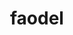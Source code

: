 ---
title: "faodel"
layout: cache
categories: [package, v0.18.1]
meta: {"versions": ["1.2108.1"], "compilers": ["gcc@=7.5.0"], "oss": ["ubuntu18.04"], "platforms": ["linux"], "targets": ["x86_64"], "stacks": ["data-vis-sdk", "e4s", "root"], "num_specs": 2, "num_specs_by_stack": {"e4s": 1, "root": 2, "data-vis-sdk": 1}}
spec_details: [{"hash": "b44qut4lreokwaygwhge6mb6kikr54gt", "compiler": "gcc@=7.5.0", "versions": ["1.2108.1"], "os": "ubuntu18.04", "platform": "linux", "target": "x86_64", "variants": ["build_type=RelWithDebInfo", "~hdf5", "~ipo", "logging=stdout", "+mpi", "network=nnti", "serializer=xdr", "+shared", "+tcmalloc"], "stacks": ["e4s", "root"], "size": "-", "tarball": "https://binaries.spack.io/v0.18.1/build_cache/linux-ubuntu18.04-x86_64/gcc-7.5.0/faodel-1.2108.1/linux-ubuntu18.04-x86_64-gcc-7.5.0-faodel-1.2108.1-b44qut4lreokwaygwhge6mb6kikr54gt.spack"}, {"hash": "v2l6x2vfrwiambhfascd2grxcfxmncsi", "compiler": "gcc@=7.5.0", "versions": ["1.2108.1"], "os": "ubuntu18.04", "platform": "linux", "target": "x86_64", "variants": ["build_type=RelWithDebInfo", "+hdf5", "~ipo", "logging=stdout", "+mpi", "network=libfabric", "serializer=xdr", "+shared", "+tcmalloc"], "stacks": ["data-vis-sdk", "root"], "size": "-", "tarball": "https://binaries.spack.io/v0.18.1/build_cache/linux-ubuntu18.04-x86_64/gcc-7.5.0/faodel-1.2108.1/linux-ubuntu18.04-x86_64-gcc-7.5.0-faodel-1.2108.1-v2l6x2vfrwiambhfascd2grxcfxmncsi.spack"}]
---